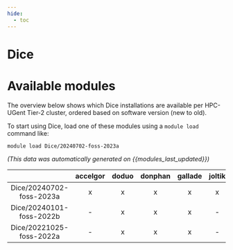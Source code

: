 ```yaml
---
hide:
  - toc
---
```


Dice
====

# Available modules


The overview below shows which Dice installations are available per HPC-UGent Tier-2 cluster, ordered based on software version (new to old).

To start using Dice, load one of these modules using a `module load` command like:

```shell
module load Dice/20240702-foss-2023a
```

*(This data was automatically generated on {{modules_last_updated}})*  

| |accelgor|doduo|donphan|gallade|joltik|shinx|
| :---: | :---: | :---: | :---: | :---: | :---: | :---: |
|Dice/20240702-foss-2023a|x|x|x|x|x|x|
|Dice/20240101-foss-2022b|-|x|x|x|-|-|
|Dice/20221025-foss-2022a|-|x|x|x|-|-|
